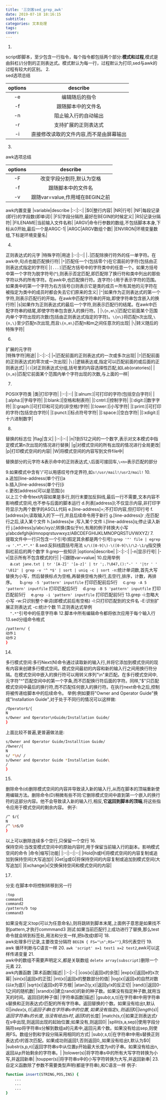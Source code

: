 ```yaml
---
title: '三剑客sed_grep_awk'
date: 2019-07-18 18:16:15
subtitle:
categories: 文本处理
tags:
cover:
---
```


1.  
script即脚本，至少包含一行指令，每个指令都包括两个部分:**模式和过程**,模式是由斜杠(/)分割的正则表达式。模式默认为每一行，过程默认为打印,sed与awk的过程有较大的区别。
2.  
sed选项总结

|options|describe
|:-:|:-:|
|-e|编辑随后的指令|
|-f|跟随脚本中的文件名|
|-n|阻止输入行的自动输出|
|-r|支持扩展的正则表达式|
|-i|直接修改读取的文件内容,而不是由屏幕输出|

3.  
awk选项总结

|options|describe
|:-:|:-:|
|-F|改变字段分割符,默认为空格|
|-f|跟随脚本中的文件名|
|-v|跟随var=value,作用域在BEGIN之前|
awk内置变量
|variable|describe
|:-:|:-:|
|$0|整行内容|
|NR|行号|
|NF|每段记录(即行)的字段数(即单词)|
|FS|字段分隔符,最好在BEGIN的时候定义|
|RS|记录分隔符|
|FILENAME|当前输入文件名称|
|ARGV|命令行参数的数组,不包括脚本本身,下标从0开始,最后一个是ARGC-1|
|ARGC|ARGV数组个数|
|ENVIRON|环境变量数组,下标是环境变量名|

4.  
正则表达式的元字
|特殊字符|用途
|:-:|:-:|
|`.`|匹配除换行符外的任一单字符。在awk中,句点也能匹配换行符|
|`*`|匹配任一个(包括零个)在它面前的字符(包括由正则表达式指定的字符)|
|`[...]`|匹配方括号中的字符类中的任意一个。如果方括号中第一个字符为脱字符号(^),则表示否定匹配,即匹配除了换行符和类中列出的那些字符以外的所有字符。在awk中,也匹配换行符。连字符(-)用于表示字符的范围。如果类中的第一个字符为右方括号(])则表示它是类的成员＝所有其他的元字符在被指定为类中的成员时都会失去它们原来的含义|
|`^`|如果作为正则表达式的第一个字符,则表示匹配行的开始。在awk中匹配字符串的开始,即使字符串包含嵌入的换行符|
|`$`|如果作为正则表达式的最后一个字符,则表示匹配行的结尾。在awk中匹配字符串的结尾,即使字符串包含嵌入的换行符。|
|`\{n,m\}`|匹配它前面某个范围内单个字符出现的次数(包括由正则表达式指定的字符)。`\{n\}`将匹配n次出现,`\{n,\}`至少匹配n次出现,而且`\{n,m\}`匹配n和m之间任意次的出现|
|`\`|转义随后的特殊字符|

6.  
扩展的元字符  
|特殊字符|用途|
|:-:|:-:|
|`+`|匹配前面的正则表达式的一次或多次出现|
|`?`|匹配前面的正则表达式的零次或一次出现|
|`\|`|逻辑表达或,指定可以匹配前面的或后面的正则表达式|
|`()`|对正则表达式分组,括号里的内容选择性匹配,如Lab(oratories)|
|`{n,m}`|匹配它前面某个范围内单个字符出现的次数,与上面的一样|

7.  
POSIX字符类
|类|打印字符|
|:-:|:-:|
|[:alnum:]|可打印的字符(包括空白字符)|
|[:alpha:]|字母字符|
|[:blank:]|空格和制表符|
|[:cntrl:]|控制字符|
|[:digit:]|数字字符|
|[:graph:]|可打印和可见的(非空格)字符|
|[:lower:]|小写字符|
|[:print:]|可打印的字符(包括空白字符)|
|[:punct:]|标点符号字符|
|[:space:]|空白字符|
|[:xdigit:]|十六进制数字|

8.  
替换的标志位
|flag|含义|
|:-:|:-:|
|n|1到512之间的一个数字,表示对文本模式中指定模式第n次出现的情况进行替换|
|g|对模式空间的所有出现的情况进行全局更改|
|p|打印模式空间的内容|
|W|将模式空间的内容写到文件file中|

替换部分的元字符:&表示命中的正则表达式,`\`后面可接回车,`\<n>`表示匹配的部分

9.如果模式中含有'/'可以用感叹号作定界符,如`s!/usr/mail!/usr2/mail!`
10.  
a.追加[line-address(单个行)]a\
		<text>
b.插入[line-address(单个行)]i\
		<text>
c.更改[address(可以是范围)]c\
		<text>
以上三个命令text内容如果是多行,则行末要加反斜线,最后一行不需要,文本内容不影响模式空间,也不参与后面的脚本运行
d.列表[address]l;不仅显示内容,非打印字符显示为两个数字的ASCLL代码
e.[line-address]=;不打印内容,但打印行号
f.[address]n;读取输入的下一行,并且后续命令用于新行
g.[line-address]r <filename>;在匹配行之后,读入某个文件
h.[address]w <filename>;写入某个文件
i.[line-address]q;停止读入新行
j.[address]y/abc/xyz/;转换(类似于tr),有用的例子转换大小写y/abcdefghijklmnopqrstuvwxyz/ABCDEFGHIJKLMNOPQRSTUVWXYZ/
7.  
提取文件中一行只包含一个引号(假定其余都是两个引号):`grep '"' file | egrep -v '.*".*".*'`
8.sed:反斜线圆括号用法
`s/\([0-9]\)-\([0-9]\)/\2-\1/g`指交换斜杠前后的两个数字
9.grep一些知识
|options|describe|
|:-:|:-:|
|-n|显示行号|
|-v|显示所有不包含模式的行|
|-i|跟随var=value|
10.应用举例  
　a.`cat jane.txt | tr '[A-Z]' '[a-z]' | tr ';.?\047,():"-' ' '|tr ' ' '\012' | grep -v '^ *$' | sort | uniq -c | sort -n`:统计单词数,首先大写替换为小写，然后替换标点为空格,再替换空格为换行,去空行,排序，计数，再排序。
　b.`grep -5 'pattern' inputfile` 打印匹配前后5行
　c.`grep -A 5 'pattern' inputfile` 打印匹配后5行
　d.`grep -B 5 'pattern' inputfile` 打印匹配前5行
　e.`grep -i 'pattern' inputfile` 打印匹配前5行
13.grep
-i:忽略大小写
-w:只识别整个单词(即模式前后有空格)
-l:只打印匹配到的文件名
-E:识别扩展正则表达式
-c:统计个数
11.正则表达式举例  
　`".*"`引号中的任意字符串
12.脚本中所有编辑命令都将依次应用于每个输入行
13.sed分组命令格式
```bash
/pattern/ {
动作１
动作２
}
```
14.  
多行模式空间:多行Next(N)命令通过读取新的输入行,并将它添加到模式空间的现有内容来创建多行模式空间。模式空间最初的内容和新的输入行之间用换行符分隔。在模式空间中嵌入的换行符可以用转义序列"\n"来匹配。在多行模式空间中,元字符"^"匹配空间中的第一个字条,而不匹配换行符后面的字符。同样,"$"只匹配模式空间中最后的换行符,而不匹配任何嵌入的换行符。在执行next命令之后,控制将被传递给脚本中的后续命令。
举例:例如要将"Owner and Operator Guide"换成"Installation Guide",对于处于不同行的情况可以这样做:
```bash
/Operator$/{
N
s/Owner and Operator\nGuide/Installation Guide/
}
```
上面比较不普遍,更普遍做法是:
```bash
s/Owner and Operator Guide/Installtion Guide/
/Owner/{
N
s/ *\n/ /
s/Owner and Operator Guide *Installation Guide\
/
}
```
15.  
删除命令(d)删除模式空间的内容并导致读入新的输入行,从而在脚本的顶端重新使用编辑方法。删除命令(D)稍微有些不同:它删除模式空间中直到第一个嵌入的换行符的这部分内容。他不会导致读入新的输入行,相反,**它返回到脚本的顶端**,将这些指令应用于模式空间的剩余内容。
例子:
```bash
/^ $/{
N
/^ \n$/D
}
```
以上可以删除连续多个空行,只保留一个空行
16.  
保持空间:当改变模式空间中的原始内容时,用于保留当前输入行的副本。影响模式空间的命令
|命令|缩写|功能|
|:-:|:-:|:-:|
|Hold|h或H|将模式空间的内容复制或追加到保持空间(大写追加)|
|Get|g或G|将保持空间的内容复制或追加到模式空间(大写追加)|
|Exchange|x|交换保持空间和模式空间的内容|

17.  
分支:在脚本中将控制转移到另一行
```bash
:top
command1
command2
/pattern/b top
command3
```
如果没有定义top(可以为任意命名),则将跳转到脚本末尾,上面例子意思是如果找不到pattern,才执行commmand3
测试:如果当前匹配行上成功进行了替换,那么test命令就会转到标签处,用法和分支一样,把b改成t即可
18.  
awk处理多行记录,主要改变分隔符
`BEGIN { FS="\n";RS=""}`,RS代表空行
19.  
awk 循环判断与C语言一样
20.
`awk 'script' x=1 test1 x=2 test2`,awk可以这样传递变量
21.  
awk中的数组不需要声明定义,都是关联数组
`delete array[subscript]`删除一个元素
22.  
awk内置函数
|算术函数|描述|
|:-:|:-:|
|cos(x)|返回x的余弦|
|exp(x)|返回e的x次幂|
|sin(x)|返回x的正弦|
|int(x)|返回x的整数部分的值|
|log(x)|返回x的自然对数(以e为底)|
|sqrt(x)|返回x的平方根|
|atan2(y,x)|返回y/x的反正切|
|rand()|返回0-1之间的随机数|
|srand(x)|建立rand()的新的种子数。如果没有指定种子数,就用当天的时间。返回旧的种子值|
|字符串函数|描述|
|gsub(r,s,t)|在字符串t中用字符串s替换和正则表达式r匹配的所有字符串。返回替换的个数。如果没有给出t,默认$0|
|index(s,t)|返回子串t在字符串s中的位置,如果没有指定s,则返回0|
|length(s)|返回字符串s的长度,当没有给出s时,返回$0的长度|
|match(s,r)|如果正则表达式r在s中出现,则返回出现的起始位置;如果没有,则返回0|
|spllit(s,a,sep)|使用字段分隔符sep将字符串s分解到数组a的元素中,返回元素个数。如果没有给出sep,则使用FS。数组分割和字段分隔采用相同的方式|
|sub(r,s,t)|在字符串t中用s替换正则表达式r的首次匹配。如果成功则返回1,否则返回0,,如果没有给出t,默认为$0|
|substr(s,p,n)|返回字符串s中从位置p开始最大长度为n的子串。如果没有给出n,返回从p开始剩余的字符串。|
|tolower(s)|将字符串s中的所有大写字符转换为小写,并返回新串|
|toupper(s)|将字符串s中的小写字符转换为大写,并返回新串|
23.  
自定义函数除了参数不需要类型声明(都是字符串),和C语言一样
例子:
```bash
function insert(STRING,POS,INS) {
	...
	...
	...
}
```
